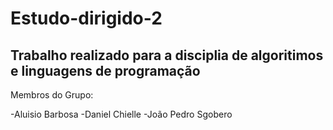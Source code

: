 # Estudo-dirigido-2
## Trabalho realizado para a disciplia de algoritimos e linguagens de programação

Membros do Grupo:

-Aluisio Barbosa
-Daniel Chielle
-João Pedro Sgobero
